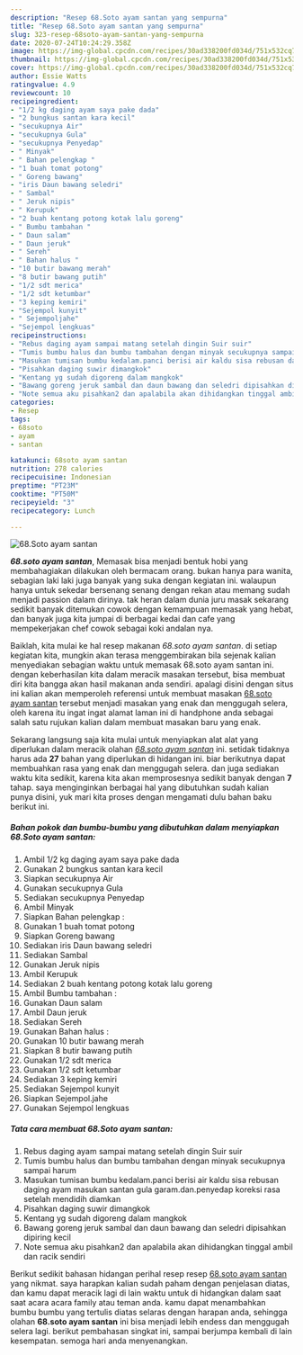 ```yaml
---
description: "Resep 68.Soto ayam santan yang sempurna"
title: "Resep 68.Soto ayam santan yang sempurna"
slug: 323-resep-68soto-ayam-santan-yang-sempurna
date: 2020-07-24T10:24:29.358Z
image: https://img-global.cpcdn.com/recipes/30ad338200fd034d/751x532cq70/68soto-ayam-santan-foto-resep-utama.jpg
thumbnail: https://img-global.cpcdn.com/recipes/30ad338200fd034d/751x532cq70/68soto-ayam-santan-foto-resep-utama.jpg
cover: https://img-global.cpcdn.com/recipes/30ad338200fd034d/751x532cq70/68soto-ayam-santan-foto-resep-utama.jpg
author: Essie Watts
ratingvalue: 4.9
reviewcount: 10
recipeingredient:
- "1/2 kg daging ayam saya pake dada"
- "2 bungkus santan kara kecil"
- "secukupnya Air"
- "secukupnya Gula"
- "secukupnya Penyedap"
- " Minyak"
- " Bahan pelengkap "
- "1 buah tomat potong"
- " Goreng bawang"
- "iris Daun bawang seledri"
- " Sambal"
- " Jeruk nipis"
- " Kerupuk"
- "2 buah kentang potong kotak lalu goreng"
- " Bumbu tambahan "
- " Daun salam"
- " Daun jeruk"
- " Sereh"
- " Bahan halus "
- "10 butir bawang merah"
- "8 butir bawang putih"
- "1/2 sdt merica"
- "1/2 sdt ketumbar"
- "3 keping kemiri"
- "Sejempol kunyit"
- " Sejempoljahe"
- "Sejempol lengkuas"
recipeinstructions:
- "Rebus daging ayam sampai matang setelah dingin Suir suir"
- "Tumis bumbu halus dan bumbu tambahan dengan minyak secukupnya sampai harum"
- "Masukan tumisan bumbu kedalam.panci berisi air kaldu sisa rebusan daging ayam masukan santan gula garam.dan.penyedap koreksi rasa setelah mendidih diamkan"
- "Pisahkan daging suwir dimangkok"
- "Kentang yg sudah digoreng dalam mangkok"
- "Bawang goreng jeruk sambal dan daun bawang dan seledri dipisahkan dipiring kecil"
- "Note semua aku pisahkan2 dan apalabila akan dihidangkan tinggal ambil dan racik sendiri"
categories:
- Resep
tags:
- 68soto
- ayam
- santan

katakunci: 68soto ayam santan 
nutrition: 278 calories
recipecuisine: Indonesian
preptime: "PT23M"
cooktime: "PT50M"
recipeyield: "3"
recipecategory: Lunch

---
```



![68.Soto ayam santan](https://img-global.cpcdn.com/recipes/30ad338200fd034d/751x532cq70/68soto-ayam-santan-foto-resep-utama.jpg)

<b><i>68.soto ayam santan</i></b>, Memasak bisa menjadi bentuk hobi yang membahagiakan dilakukan oleh bermacam orang. bukan hanya para wanita, sebagian laki laki juga banyak yang suka dengan kegiatan ini. walaupun hanya untuk sekedar bersenang senang dengan rekan atau memang sudah menjadi passion dalam dirinya. tak heran dalam dunia juru masak sekarang sedikit banyak ditemukan cowok dengan kemampuan memasak yang hebat, dan banyak juga kita jumpai di berbagai kedai dan cafe yang mempekerjakan chef cowok sebagai koki andalan nya.

Baiklah, kita mulai ke hal resep makanan <i>68.soto ayam santan</i>. di setiap kegiatan kita, mungkin akan terasa menggembirakan bila sejenak kalian menyediakan sebagian waktu untuk memasak 68.soto ayam santan ini. dengan keberhasilan kita dalam meracik masakan tersebut, bisa membuat diri kita bangga akan hasil makanan anda sendiri. apalagi disini dengan situs ini kalian akan memperoleh referensi untuk membuat masakan <u>68.soto ayam santan</u> tersebut menjadi masakan yang enak dan menggugah selera, oleh karena itu ingat ingat alamat laman ini di handphone anda sebagai salah satu rujukan kalian dalam membuat masakan baru yang enak.




Sekarang langsung saja kita mulai untuk menyiapkan alat alat yang diperlukan dalam meracik olahan <u><i>68.soto ayam santan</i></u> ini. setidak tidaknya harus ada <b>27</b> bahan yang diperlukan di hidangan ini. biar berikutnya dapat membuahkan rasa yang enak dan menggugah selera. dan juga sediakan waktu kita sedikit, karena kita akan memprosesnya sedikit banyak dengan <b>7</b> tahap. saya menginginkan berbagai hal yang dibutuhkan sudah kalian punya disini, yuk mari kita proses dengan mengamati dulu bahan baku berikut ini.

<!--inarticleads1-->

##### Bahan pokok dan bumbu-bumbu yang dibutuhkan dalam menyiapkan 68.Soto ayam santan:

1. Ambil 1/2 kg daging ayam saya pake dada
1. Gunakan 2 bungkus santan kara kecil
1. Siapkan secukupnya Air
1. Gunakan secukupnya Gula
1. Sediakan secukupnya Penyedap
1. Ambil  Minyak
1. Siapkan  Bahan pelengkap :
1. Gunakan 1 buah tomat potong
1. Siapkan  Goreng bawang
1. Sediakan iris Daun bawang seledri
1. Sediakan  Sambal
1. Gunakan  Jeruk nipis
1. Ambil  Kerupuk
1. Sediakan 2 buah kentang potong kotak lalu goreng
1. Ambil  Bumbu tambahan :
1. Gunakan  Daun salam
1. Ambil  Daun jeruk
1. Sediakan  Sereh
1. Gunakan  Bahan halus :
1. Gunakan 10 butir bawang merah
1. Siapkan 8 butir bawang putih
1. Gunakan 1/2 sdt merica
1. Gunakan 1/2 sdt ketumbar
1. Sediakan 3 keping kemiri
1. Sediakan Sejempol kunyit
1. Siapkan  Sejempol.jahe
1. Gunakan Sejempol lengkuas




<!--inarticleads2-->

##### Tata cara membuat 68.Soto ayam santan:

1. Rebus daging ayam sampai matang setelah dingin Suir suir
1. Tumis bumbu halus dan bumbu tambahan dengan minyak secukupnya sampai harum
1. Masukan tumisan bumbu kedalam.panci berisi air kaldu sisa rebusan daging ayam masukan santan gula garam.dan.penyedap koreksi rasa setelah mendidih diamkan
1. Pisahkan daging suwir dimangkok
1. Kentang yg sudah digoreng dalam mangkok
1. Bawang goreng jeruk sambal dan daun bawang dan seledri dipisahkan dipiring kecil
1. Note semua aku pisahkan2 dan apalabila akan dihidangkan tinggal ambil dan racik sendiri




Berikut sedikit bahasan hidangan perihal resep resep <u>68.soto ayam santan</u> yang nikmat. saya harapkan kalian sudah paham dengan penjelasan diatas, dan kamu dapat meracik lagi di lain waktu untuk di hidangkan dalam saat saat acara acara family atau teman anda. kamu dapat menambahkan bumbu bumbu yang tertulis diatas selaras dengan harapan anda, sehingga olahan <b>68.soto ayam santan</b> ini bisa menjadi lebih endess dan menggugah selera lagi. berikut pembahasan singkat ini, sampai berjumpa kembali di lain kesempatan. semoga hari anda menyenangkan.

